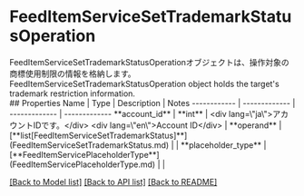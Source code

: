# FeedItemServiceSetTrademarkStatusOperation

<div lang=\"ja\">FeedItemServiceSetTrademarkStatusOperationオブジェクトは、操作対象の商標使用制限の情報を格納します。</div> <div lang=\"en\">FeedItemServiceSetTrademarkStatusOperation object holds the target's trademark restriction information.</div> 
## Properties
Name | Type | Description | Notes
------------ | ------------- | ------------- | -------------
**account_id** | **int** | &lt;div lang&#x3D;\&quot;ja\&quot;&gt;アカウントIDです。&lt;/div&gt; &lt;div lang&#x3D;\&quot;en\&quot;&gt;Account ID&lt;/div&gt;  | 
**operand** | [**list[FeedItemServiceSetTrademarkStatus]**](FeedItemServiceSetTrademarkStatus.md) |  | 
**placeholder_type** | [**FeedItemServicePlaceholderType**](FeedItemServicePlaceholderType.md) |  | 

[[Back to Model list]](../README.md#documentation-for-models) [[Back to API list]](../README.md#documentation-for-api-endpoints) [[Back to README]](../README.md)


